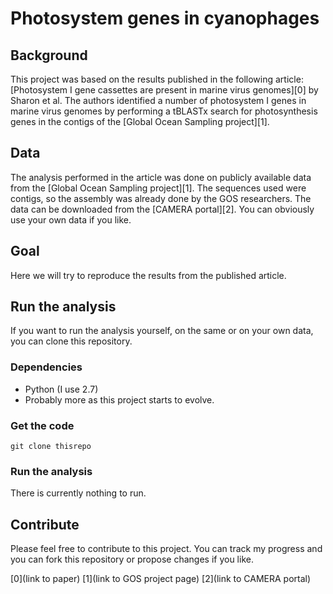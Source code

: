 # Photosystem genes in cyanophages

## Background

This project was based on the results published in the following article: [Photosystem I gene cassettes are present in marine virus genomes][0] by Sharon et al. The authors identified a number of photosystem I genes in marine virus genomes by performing a tBLASTx search for photosynthesis genes in the contigs of the [Global Ocean Sampling project][1].

## Data

The analysis performed in the article was done on publicly available data from the [Global Ocean Sampling project][1]. The sequences used were contigs, so the assembly was already done by the GOS researchers. The data can be downloaded from the [CAMERA portal][2]. You can obviously use your own data if you like.

## Goal

Here we will try to reproduce the results from the published article.

## Run the analysis

If you want to run the analysis yourself, on the same or on your own data, you can clone this repository.

### Dependencies

- Python (I use 2.7)
- Probably more as this project starts to evolve.

### Get the code

`git clone thisrepo`

### Run the analysis

There is currently nothing to run.

## Contribute

Please feel free to contribute to this project. You can track my progress and you can fork this repository or propose changes if you like.

[0](link to paper)
[1](link to GOS project page)
[2](link to CAMERA portal)
